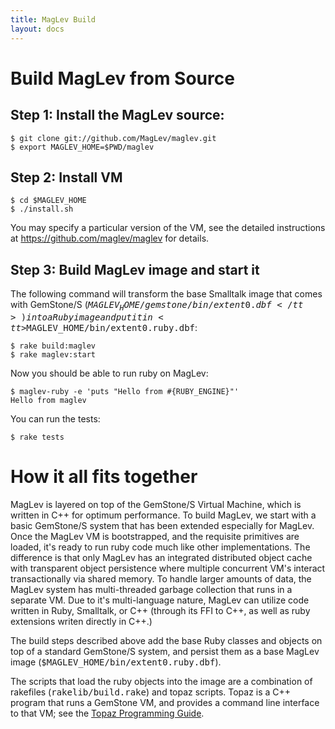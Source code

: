 ```yaml
---
title: MagLev Build
layout: docs
---
```

# Build MagLev from Source

## Step 1: Install the MagLev source:

    $ git clone git://github.com/MagLev/maglev.git
    $ export MAGLEV_HOME=$PWD/maglev

## Step 2: Install VM

    $ cd $MAGLEV_HOME
    $ ./install.sh

You may specify a particular version of the VM, see the detailed
instructions at <https://github.com/maglev/maglev> for details.

## Step 3: Build MagLev image and start it

The following command will transform the base Smalltalk image that
comes with GemStone/S
(<tt>$MAGLEV_HOME/gemstone/bin/extent0.dbf</tt>) into a Ruby image and put
it in <tt>$MAGLEV_HOME/bin/extent0.ruby.dbf</tt>:

    $ rake build:maglev
    $ rake maglev:start

Now you should be able to run ruby on MagLev:

    $ maglev-ruby -e 'puts "Hello from #{RUBY_ENGINE}"'
    Hello from maglev

You can run the tests:

    $ rake tests

# How it all fits together

MagLev is layered on top of the GemStone/S Virtual Machine, which
is written in C++ for optimum performance.  To build MagLev, we
start with a basic GemStone/S system that has been extended especially
for MagLev. Once the MagLev VM is bootstrapped, and the requisite
primitives are loaded, it's ready to run ruby code much like other
implementations.  The difference is that only MagLev has an integrated
distributed object cache with transparent object persistence where
multiple concurrent VM's interact transactionally via shared memory.
To handle larger amounts of data, the MagLev system has multi-threaded
garbage collection that runs in a separate VM. Due to it's multi-language
nature, MagLev can utilize code written in Ruby, Smalltalk, or C++ (through
its FFI to C++, as well as ruby extensions writen directly in C++.)

The build steps described above add the base Ruby classes and objects
on top of a standard GemStone/S system, and persist them as a base
MagLev image (<tt>$MAGLEV_HOME/bin/extent0.ruby.dbf</tt>).

The scripts that load the ruby objects into the image are a combination of
rakefiles (<tt>rakelib/build.rake</tt>) and topaz scripts.  Topaz is a C++
program that runs a GemStone VM, and provides a command line interface to
that VM; see the
[Topaz Programming Guide](http://community.gemstone.com/download/attachments/6816350/GS64-Topaz-3.0.pdf?version=1).

